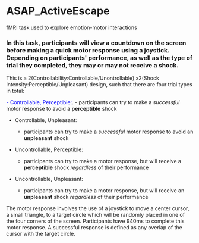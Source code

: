 # ASAP_ActiveEscape
fMRI task used to explore emotion-motor interactions

### In this task, participants will view a countdown on the screen before making a quick motor response using a joystick. Depending on participants' performance, as well as the type of trial they completed, they may or may not receive a shock.

This is a 2(Controllability:Controllable/Unontrollable) x2(Shock Intensity:Perceptible/Unpleasant) design, such that there are four trial types in total:

  <span style="color:blue">- Controllable, Perceptible:</span>.
      - participants can try to make a *successful* motor response to avoid a **perceptible** shock
      
  - Controllable, Unpleasant:
      - participants can try to make a *successful* motor response to avoid an **unpleasant** shock
      
  - Uncontrollable, Perceptible:
      - participants can try to make a motor response, but will receive a **perceptible** shock *regardless* of their performance

  - Uncontrollable, Unpleasant:
      - participants can try to make a motor response, but will receive an **unpleasant** shock *regardless* of their performance


The motor response involves the use of a joystick to move a center cursor, a small triangle, to a target circle which will be randomly placed in one of the four corners of the screen. Participants have 940ms to complete this motor response. A successful response is defined as any overlap of the cursor with the target circle. 
